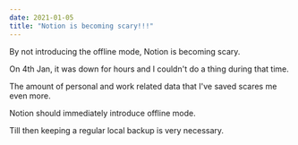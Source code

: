 ```yaml
---
date: 2021-01-05
title: "Notion is becoming scary!!!"
---
```


By not introducing the offline mode, Notion is becoming scary.

On 4th Jan, it was down for hours and I couldn't do a thing during that time.

The amount of personal and work related data that I've saved scares me even more.

Notion should immediately introduce offline mode.

Till then keeping a regular local backup is very necessary.